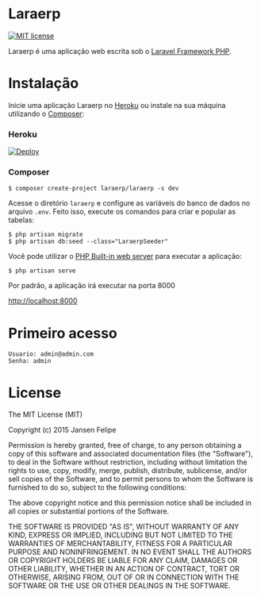 # Laraerp

[![MIT license](https://img.shields.io/dub/l/vibe-d.svg)](http://opensource.org/licenses/MIT)

Laraerp é uma aplicação web escrita sob o [Laravel Framework PHP](http://laravel.com).

# Instalação

Inicie uma aplicação Laraerp no [Heroku](https://www.heroku.com/) ou instale na sua máquina utilizando o [Composer](https://getcomposer.org/):

### Heroku

[![Deploy](https://www.herokucdn.com/deploy/button.png)](https://heroku.com/deploy?template=https://github.com/laraerp/laraerp/tree/develop)

### Composer

```shell
$ composer create-project laraerp/laraerp -s dev
```

Acesse o diretório `laraerp` e configure as variáveis do banco de dados no arquivo `.env`. Feito isso, execute os comandos para criar e popular as tabelas:

```shell
$ php artisan migrate
$ php artisan db:seed --class="LaraerpSeeder"
```

Você pode utilizar o [PHP Built-in web server](http://php.net/manual/en/features.commandline.webserver.php) para executar a aplicação:

```shell
$ php artisan serve
```

Por padrão, a aplicação irá executar na porta 8000

[http://localhost:8000](http://localhost:8000)

# Primeiro acesso

    Usuario: admin@admin.com
    Senha: admin

# License

The MIT License (MIT)

Copyright (c) 2015 Jansen Felipe

Permission is hereby granted, free of charge, to any person obtaining a copy
of this software and associated documentation files (the "Software"), to deal
in the Software without restriction, including without limitation the rights
to use, copy, modify, merge, publish, distribute, sublicense, and/or sell
copies of the Software, and to permit persons to whom the Software is
furnished to do so, subject to the following conditions:

The above copyright notice and this permission notice shall be included in
all copies or substantial portions of the Software.

THE SOFTWARE IS PROVIDED "AS IS", WITHOUT WARRANTY OF ANY KIND, EXPRESS OR
IMPLIED, INCLUDING BUT NOT LIMITED TO THE WARRANTIES OF MERCHANTABILITY,
FITNESS FOR A PARTICULAR PURPOSE AND NONINFRINGEMENT. IN NO EVENT SHALL THE
AUTHORS OR COPYRIGHT HOLDERS BE LIABLE FOR ANY CLAIM, DAMAGES OR OTHER
LIABILITY, WHETHER IN AN ACTION OF CONTRACT, TORT OR OTHERWISE, ARISING FROM,
OUT OF OR IN CONNECTION WITH THE SOFTWARE OR THE USE OR OTHER DEALINGS IN
THE SOFTWARE.
